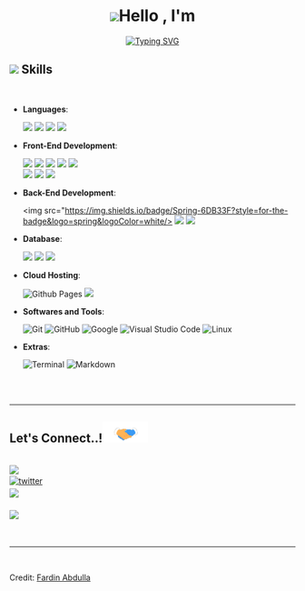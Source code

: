 
<h1 align="center"><img src="https://media.giphy.com/media/hvRJCLFzcasrR4ia7z/giphy.gif" width="35"><b>Hello , I'm  </b></h1>
<!--  -->
<p align="center">
  <a href="https://git.io/typing-svg"><img src="https://readme-typing-svg.demolab.com?font=Indie+Flower&pause=1000&color=5290F7&center=true&width=435&lines=Fardin+Abdulla+Acanto;Studying+CS+at+SFU;Spring+Boot+Developer+DEV;Like+to+Teach" alt="Typing SVG" /></a>
</p>


## <img src="https://media2.giphy.com/media/QssGEmpkyEOhBCb7e1/giphy.gif?cid=ecf05e47a0n3gi1bfqntqmob8g9aid1oyj2wr3ds3mg700bl&rid=giphy.gif" width ="25"><b> Skills</b>
<br>

<p align="center">

- **Languages**:
    
    <img src="https://img.shields.io/badge/c%20-%2300599C.svg?&style=for-the-badge&logo=c&logoColor=white"/>
    <img src="https://img.shields.io/badge/c++%20-%2300599C.svg?&style=for-the-badge&logo=c%2B%2B&ogoColor=white"/>
    <img src="https://img.shields.io/badge/java-%23ED8B00.svg?&style=for-the-badge&logo=java&logoColor=white"/>
    <img src="https://img.shields.io/badge/python%20-%2314354C.svg?&style=for-the-badge&logo=python&logoColor=white"/> 
    
- **Front-End Development**:

   <img src="https://img.shields.io/badge/html5%20-%23E34F26.svg?&style=for-the-badge&logo=html5&logoColor=white"/>
   <img src="https://img.shields.io/badge/css3%20-%231572B6.svg?&style=for-the-badge&logo=css3&logoColor=white"/>
   <img src="https://img.shields.io/badge/javascript%20-%23323330.svg?&style=for-the-badge&logo=javascript&logoColor=%23F7DF1E"/>
   <img src="https://img.shields.io/badge/typescript%20-%23007ACC.svg?&style=for-the-badge&logo=typescript&logoColor=white"/>
   <img src="https://img.shields.io/badge/react%20-%2320232a.svg?&style=for-the-badge&logo=react&logoColor=%2361DAFB"/><br>
   <img src="https://img.shields.io/badge/next.js-000000?style=for-the-badge&logo=nextdotjs&logoColor=white" />
   <img src="https://img.shields.io/badge/tailwindcss%20-%2338B2AC.svg?&style=for-the-badge&logo=tailwind-css&logoColor=white"/>
   <img src="https://img.shields.io/badge/bootstrap%20-%23563D7C.svg?&style=for-the-badge&logo=bootstrap&logoColor=white"/>

- **Back-End Development**:

   <img src="https://img.shields.io/badge/Spring-6DB33F?style=for-the-badge&logo=spring&logoColor=white/>
   <img src="https://img.shields.io/badge/node.js%20-%2343853D.svg?&style=for-the-badge&logo=node.js&logoColor=white"/>
   <img src="https://img.shields.io/badge/express.js%20-%23404d59.svg?&style=for-the-badge"/>

- **Database**:

  <img src="https://img.shields.io/badge/mysql-%2300f.svg?&style=for-the-badge&logo=mysql&logoColor=white"/>
  <img src ="https://img.shields.io/badge/MongoDB-%234ea94b.svg?&style=for-the-badge&logo=mongodb&logoColor=white"/>
  <img src ="https://img.shields.io/badge/postgres-%23316192.svg?&style=for-the-badge&logo=postgresql&logoColor=white"/>

- **Cloud Hosting**:

    ![Github Pages](https://img.shields.io/badge/GitHub%20Pages-%23327FC7.svg?style=for-the-badge&logo=github&logoColor=white)
   <img src="https://img.shields.io/badge/vercel%20-%23000000.svg?&style=for-the-badge&logo=vercel&logoColor=white"/>
    


- **Softwares and Tools**:

    ![Git](https://img.shields.io/badge/git-%23F05033.svg?style=for-the-badge&logo=git&logoColor=white)
    ![GitHub](https://img.shields.io/badge/github-%23121011.svg?style=for-the-badge&logo=github&logoColor=white)
    ![Google](https://img.shields.io/badge/google-%234285F4.svg?style=for-the-badge&logo=google&logoColor=white)
    ![Visual Studio Code](https://img.shields.io/badge/Visual%20Studio%20Code-0078d7.svg?style=for-the-badge&logo=visual-studio-code&logoColor=white)
    ![Linux](https://img.shields.io/badge/Linux-FCC624?style=for-the-badge&logo=linux&logoColor=black) 


- **Extras**:

    ![Terminal](https://img.shields.io/badge/Terminal-%23054020?style=for-the-badge&logo=gnu-bash&logoColor=white)
    ![Markdown](https://img.shields.io/badge/markdown-%23000000.svg?style=for-the-badge&logo=markdown&logoColor=white)   


</p>

<br>
<br>

-----



## <b> Let's Connect..!</b><img src="https://github.com/0xAbdulKhalid/0xAbdulKhalid/raw/main/assets/mdImages/handshake.gif" width ="80">
<br>
<div align='left'>


<a href="https://linkedin.com/in/asif-bhuiyan-shawon" target="_blank">
<img src="https://img.shields.io/badge/linkedin: asif bhuiyan shawon%20-%230077B5.svg?&style=for-the-badge&logo=linkedin&logoColor=white"/>
</a>

<br>

<a href="https://x.com/your_gumpy" target="_blank">
<img src="https://img.shields.io/badge/x:  your_gumpy-%2300acee.svg?color=1DA1F2&style=for-the-badge&logo=x&logoColor=black" alt=twitter style="margin-bottom: 5px;"/>
</a>

<br>

<a href="mailto:asifbhuiyanshawon@gmail.com" target="_blank">
<img src="https://img.shields.io/badge/gmail:  asifbhuiyanshawon-%23EA4335.svg?style=for-the-badge&logo=gmail&logoColor=white" t=mail style="margin-bottom: 5px;" />
</a><br>

<a><img src="https://img.shields.io/badge/misir.ali-%237289DA.svg?&style=for-the-badge&logo=discord&logoColor=white"/></a>

</div>

<br>


-----


<br>

Credit: [Fardin Abdulla](https://github.com/faa35/FardinAbdulla)

